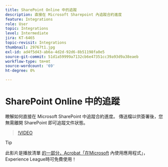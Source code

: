 ```yaml
---
title: SharePoint Online 中的追蹤
description: 直接在 Microsoft Sharepoint 內追蹤合約進度
feature: Integrations
role: User
topic: Integrations
level: Intermediate
jira: KT-6465
topic-revisit: Integrations
thumbnail: 29767t1.jpg
exl-id: ad4f5d43-ab6a-4d2d-92d6-8b51198fa0e5
source-git-commit: 51d1a59999a7132cb6e47351cc39a93d9a38eaeb
workflow-type: tm+mt
source-wordcount: '69'
ht-degree: 0%

---
```


# SharePoint Online 中的追蹤

瞭解如何直接在 Microsoft SharePoint 中追蹤合約進度。 傳送檔以供簽署後，您無需離開 SharePoint 即可追蹤文件狀態。

>[!VIDEO](https://video.tv.adobe.com/v/29767t1?quality=12&learn=on&hidetitle=true)

>[!TIP]
>
>此影片是播放清單 [的一部分，Acrobat「在Microsoft](https://experienceleague.adobe.com/en/playlists/acrobat-sign-integrate-microsoft-apps) 內使用應用程式」，Experience League時可免費使用！
